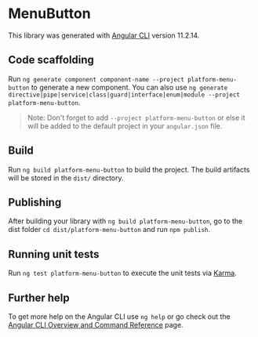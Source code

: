 # MenuButton

This library was generated with [Angular CLI](https://github.com/angular/angular-cli) version 11.2.14.

## Code scaffolding

Run `ng generate component component-name --project platform-menu-button` to generate a new component. You can also use `ng generate directive|pipe|service|class|guard|interface|enum|module --project platform-menu-button`.
> Note: Don't forget to add `--project platform-menu-button` or else it will be added to the default project in your `angular.json` file. 

## Build

Run `ng build platform-menu-button` to build the project. The build artifacts will be stored in the `dist/` directory.

## Publishing

After building your library with `ng build platform-menu-button`, go to the dist folder `cd dist/platform-menu-button` and run `npm publish`.

## Running unit tests

Run `ng test platform-menu-button` to execute the unit tests via [Karma](https://karma-runner.github.io).

## Further help

To get more help on the Angular CLI use `ng help` or go check out the [Angular CLI Overview and Command Reference](https://angular.io/cli) page.
